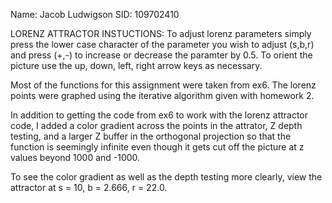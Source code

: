 Name: Jacob Ludwigson
SID: 109702410

LORENZ ATTRACTOR INSTUCTIONS: 
    To adjust lorenz parameters simply press the lower case character of the parameter you wish to adjust (s,b,r) and press (+,-) to increase or decrease the paramter by 0.5.
    To orient the picture use the up, down, left, right arrow keys as necessary. 

Most of the functions for this assignment were taken from ex6. The lorenz points were graphed using the iterative algorithm given with homework 2. 

In addition to getting the code from ex6 to work with the lorenz attractor code, I added a color gradient across the points in the attrator, Z depth testing, and a larger Z buffer in the orthogonal projection so that the function is seemingly infinite even though it gets cut off the picture at z values beyond 1000 and -1000. 

To see the color gradient as well as the depth testing more clearly, view the attractor at s = 10, b = 2.666, r = 22.0.
